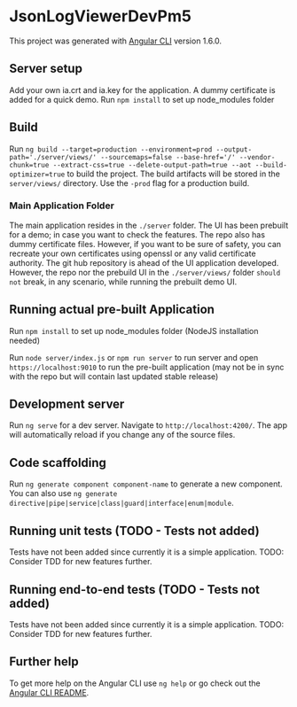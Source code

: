 # JsonLogViewerDevPm5

This project was generated with [Angular CLI](https://github.com/angular/angular-cli) version 1.6.0.

## Server setup

Add your own ia.crt and ia.key for the application. A dummy certificate is added for a quick demo.
Run `npm install` to set up node_modules folder

## Build

Run `ng build --target=production --environment=prod --output-path='./server/views/' --sourcemaps=false --base-href='/' --vendor-chunk=true --extract-css=true --delete-output-path=true --aot --build-optimizer=true` to build the project. The build artifacts will be stored in the `server/views/` directory. Use the `-prod` flag for a production build.

### Main Application Folder

The main application resides in the `./server` folder. The UI has been prebuilt for a demo; in case you want to check the features. The repo also has dummy certificate files. However, if you want to be sure of safety, you can recreate your own certificates using openssl or any valid certificate authority. The git hub repository is ahead of the UI application developed. However, the repo nor the prebuild UI in the `./server/views/` folder `should not` break, in any scenario, while running the prebuilt demo UI.

## Running actual pre-built Application

Run `npm install` to set up node_modules folder (NodeJS installation needed)

Run `node server/index.js` or `npm run server` to run server and open `https://localhost:9010` to run the pre-built application (may not be in sync with the repo but will contain last updated stable release)

## Development server

Run `ng serve` for a dev server. Navigate to `http://localhost:4200/`. The app will automatically reload if you change any of the source files.

## Code scaffolding

Run `ng generate component component-name` to generate a new component. You can also use `ng generate directive|pipe|service|class|guard|interface|enum|module`.

## Running unit tests (TODO - Tests not added)

Tests have not been added since currently it is a simple application. TODO: Consider TDD for new features further.

## Running end-to-end tests (TODO - Tests not added)

Tests have not been added since currently it is a simple application. TODO: Consider TDD for new features further.

## Further help

To get more help on the Angular CLI use `ng help` or go check out the [Angular CLI README](https://github.com/angular/angular-cli/blob/master/README.md).
